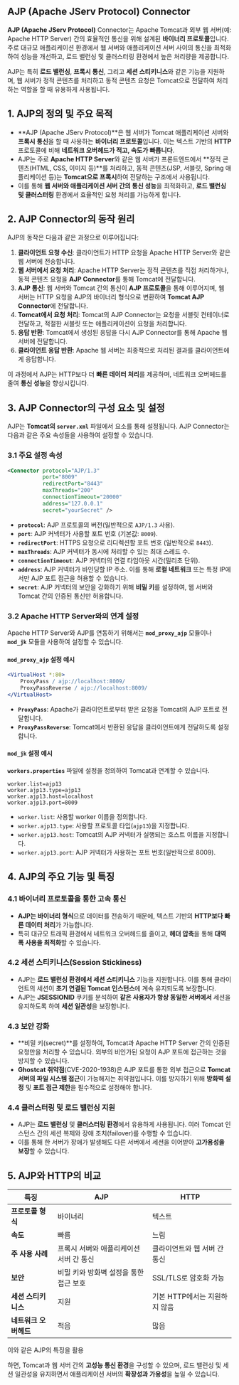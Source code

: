 ## AJP (Apache JServ Protocol) Connector

**AJP (Apache JServ Protocol)** Connector는 Apache Tomcat과 외부 웹 서버(예: Apache HTTP Server) 간의 효율적인 통신을 위해 설계된 **바이너리 프로토콜**입니다. 주로 대규모 애플리케이션 환경에서 웹 서버와 애플리케이션 서버 사이의 통신을 최적화하여 성능을 개선하고, 로드 밸런싱 및 클러스터링 환경에서 높은 처리량을 제공합니다. 

AJP는 특히 **로드 밸런싱**, **프록시 통신**, 그리고 **세션 스티키니스**와 같은 기능을 지원하며, 웹 서버가 정적 콘텐츠를 처리하고 동적 콘텐츠 요청은 Tomcat으로 전달하여 처리하는 역할을 할 때 유용하게 사용됩니다. 

## 1. AJP의 정의 및 주요 목적

- **AJP (Apache JServ Protocol)**은 웹 서버가 Tomcat 애플리케이션 서버와 **프록시 통신**을 할 때 사용하는 **바이너리 프로토콜**입니다. 이는 텍스트 기반의 **HTTP** 프로토콜에 비해 **네트워크 오버헤드가 적고, 속도가 빠릅니다**.
- AJP는 주로 **Apache HTTP Server**와 같은 웹 서버가 프론트엔드에서 **정적 콘텐츠(HTML, CSS, 이미지 등)**를 처리하고, 동적 콘텐츠(JSP, 서블릿, Spring 애플리케이션 등)는 **Tomcat으로 프록시**하여 전달하는 구조에서 사용됩니다.
- 이를 통해 **웹 서버와 애플리케이션 서버 간의 통신 성능**을 최적화하고, **로드 밸런싱 및 클러스터링** 환경에서 효율적인 요청 처리를 가능하게 합니다.

## 2. AJP Connector의 동작 원리

AJP의 동작은 다음과 같은 과정으로 이루어집니다:

1. **클라이언트 요청 수신**: 클라이언트가 HTTP 요청을 Apache HTTP Server와 같은 웹 서버에 전송합니다.
2. **웹 서버에서 요청 처리**: Apache HTTP Server는 정적 콘텐츠를 직접 처리하거나, 동적 콘텐츠 요청을 **AJP Connector**를 통해 Tomcat에 전달합니다.
3. **AJP 통신**: 웹 서버와 Tomcat 간의 통신이 **AJP 프로토콜**을 통해 이루어지며, 웹 서버는 HTTP 요청을 AJP의 바이너리 형식으로 변환하여 **Tomcat AJP Connector**에 전달합니다.
4. **Tomcat에서 요청 처리**: Tomcat의 AJP Connector는 요청을 서블릿 컨테이너로 전달하고, 적절한 서블릿 또는 애플리케이션이 요청을 처리합니다.
5. **응답 반환**: Tomcat에서 생성된 응답을 다시 AJP Connector를 통해 Apache 웹 서버에 전달합니다.
6. **클라이언트 응답 반환**: Apache 웹 서버는 최종적으로 처리된 결과를 클라이언트에게 응답합니다.

이 과정에서 AJP는 HTTP보다 더 **빠른 데이터 처리**를 제공하며, 네트워크 오버헤드를 줄여 **통신 성능**을 향상시킵니다.

## 3. AJP Connector의 구성 요소 및 설정

AJP는 **Tomcat의 `server.xml`** 파일에서 **<Connector>** 요소를 통해 설정됩니다. AJP Connector는 다음과 같은 주요 속성들을 사용하여 설정할 수 있습니다.

### 3.1 주요 설정 속성

```xml
<Connector protocol="AJP/1.3" 
           port="8009" 
           redirectPort="8443" 
           maxThreads="200" 
           connectionTimeout="20000" 
           address="127.0.0.1" 
           secret="yourSecret" />
```

- **`protocol`**: AJP 프로토콜의 버전(일반적으로 `AJP/1.3` 사용).
- **`port`**: AJP 커넥터가 사용할 포트 번호 (기본값: `8009`).
- **`redirectPort`**: HTTPS 요청으로 리디렉션할 포트 번호 (일반적으로 `8443`).
- **`maxThreads`**: AJP 커넥터가 동시에 처리할 수 있는 최대 스레드 수.
- **`connectionTimeout`**: AJP 커넥터의 연결 타임아웃 시간(밀리초 단위).
- **`address`**: AJP 커넥터가 바인딩할 IP 주소. 이를 통해 **로컬 네트워크** 또는 특정 IP에서만 AJP 포트 접근을 허용할 수 있습니다.
- **`secret`**: AJP 커넥터의 보안을 강화하기 위해 **비밀 키**를 설정하여, 웹 서버와 Tomcat 간의 인증된 통신만 허용합니다.

### 3.2 Apache HTTP Server와의 연계 설정

Apache HTTP Server와 AJP를 연동하기 위해서는 **`mod_proxy_ajp`** 모듈이나 **`mod_jk`** 모듈을 사용하여 설정할 수 있습니다.

#### `mod_proxy_ajp` 설정 예시

```apache
<VirtualHost *:80>
    ProxyPass / ajp://localhost:8009/
    ProxyPassReverse / ajp://localhost:8009/
</VirtualHost>
```

- **`ProxyPass`**: Apache가 클라이언트로부터 받은 요청을 Tomcat의 AJP 포트로 전달합니다.
- **`ProxyPassReverse`**: Tomcat에서 반환된 응답을 클라이언트에게 전달하도록 설정합니다.

#### `mod_jk` 설정 예시

**`workers.properties`** 파일에 설정을 정의하여 Tomcat과 연계할 수 있습니다.

```properties
worker.list=ajp13
worker.ajp13.type=ajp13
worker.ajp13.host=localhost
worker.ajp13.port=8009
```

- `worker.list`: 사용할 worker 이름을 정의합니다.
- `worker.ajp13.type`: 사용할 프로토콜 타입(`ajp13`)을 지정합니다.
- `worker.ajp13.host`: Tomcat의 AJP 커넥터가 실행되는 호스트 이름을 지정합니다.
- `worker.ajp13.port`: AJP 커넥터가 사용하는 포트 번호(일반적으로 8009).

## 4. AJP의 주요 기능 및 특징

### 4.1 바이너리 프로토콜을 통한 고속 통신

- **AJP는 바이너리 형식**으로 데이터를 전송하기 때문에, 텍스트 기반의 **HTTP보다 빠른 데이터 처리**가 가능합니다.
- 특히 대규모 트래픽 환경에서 네트워크 오버헤드를 줄이고, **헤더 압축**을 통해 **대역폭 사용을 최적화**할 수 있습니다.

### 4.2 세션 스티키니스(Session Stickiness)

- AJP는 **로드 밸런싱 환경에서 세션 스티키니스** 기능을 지원합니다. 이를 통해 클라이언트의 세션이 **초기 연결된 Tomcat 인스턴스**에 계속 유지되도록 보장합니다.
- AJP는 **JSESSIONID** 쿠키를 분석하여 **같은 사용자가 항상 동일한 서버에서** 세션을 유지하도록 하여 **세션 일관성**을 보장합니다.

### 4.3 보안 강화

- **비밀 키(secret)**를 설정하여, Tomcat과 Apache HTTP Server 간의 인증된 요청만을 처리할 수 있습니다. 외부의 비인가된 요청이 AJP 포트에 접근하는 것을 방지할 수 있습니다.
- **Ghostcat 취약점**(CVE-2020-1938)은 AJP 포트를 통한 외부 접근으로 **Tomcat 서버의 파일 시스템 접근**이 가능해지는 취약점입니다. 이를 방지하기 위해 **방화벽 설정** 및 **포트 접근 제한**을 필수적으로 설정해야 합니다.

### 4.4 클러스터링 및 로드 밸런싱 지원

- AJP는 **로드 밸런싱** 및 **클러스터링 환경**에서 유용하게 사용됩니다. 여러 Tomcat 인스턴스 간의 세션 복제와 장애 조치(failover)를 수행할 수 있습니다.
- 이를 통해 한 서버가 장애가 발생해도 다른 서버에서 세션을 이어받아 **고가용성을 보장**할 수 있습니다.

## 5. AJP와 HTTP의 비교

| **특징**                  | **AJP**                            | **HTTP**                           |
|---------------------------|------------------------------------|------------------------------------|
| **프로토콜 형식**         | 바이너리                            | 텍스트                             |
| **속도**                  | 빠름                                | 느림                               |
| **주 사용 사례**          | 프록시 서버와 애플리케이션 서버 간 통신 | 클라이언트와 웹 서버 간 통신         |
| **보안**                  | 비밀 키와 방화벽 설정을 통한 접근 보호  | SSL/TLS로 암호화 가능               |
| **세션 스티키니스**       | 지원                                | 기본 HTTP에서는 지원하지 않음       |
| **네트워크 오버헤드**     | 적음                                | 많음                               |

이와 같은 AJP의 특징을 활용

하면, Tomcat과 웹 서버 간의 **고성능 통신 환경**을 구성할 수 있으며, 로드 밸런싱 및 세션 일관성을 유지하면서 애플리케이션 서버의 **확장성과 가용성**을 높일 수 있습니다.